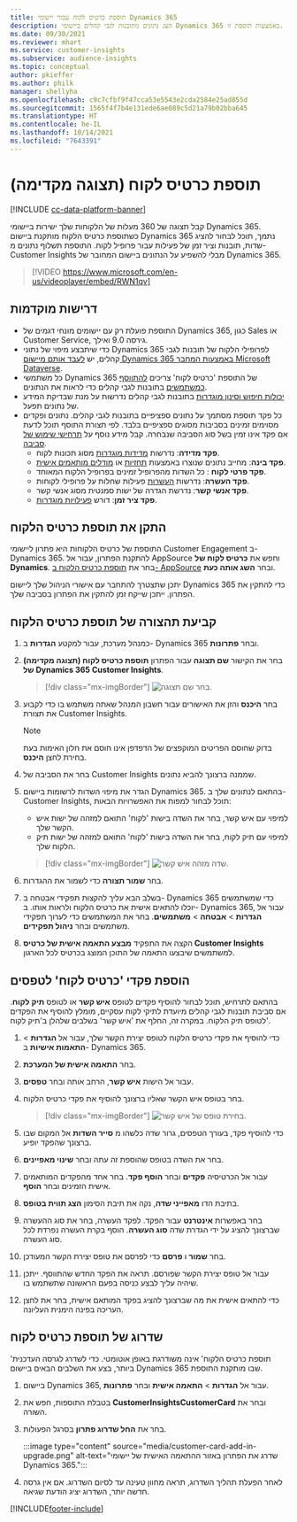 ```yaml
---
title: תוספת כרטיס לקוח עבור יישומי Dynamics 365
description: הצג נתונים מתובנות לגבי קהלים ביישומי Dynamics 365 באמצעות תוספת זו.
ms.date: 09/30/2021
ms.reviewer: mhart
ms.service: customer-insights
ms.subservice: audience-insights
ms.topic: conceptual
author: pkieffer
ms.author: philk
manager: shellyha
ms.openlocfilehash: c9c7cfbf9f47cca53e5543e2cda2584e25ad855d
ms.sourcegitcommit: 1565f4f7b4e131ede6ae089c5d21a79b02bba645
ms.translationtype: HT
ms.contentlocale: he-IL
ms.lasthandoff: 10/14/2021
ms.locfileid: "7643391"
---
```

# <a name="customer-card-add-in-preview"></a>תוספת כרטיס לקוח (תצוגה מקדימה)

[!INCLUDE [cc-data-platform-banner](../includes/cc-data-platform-banner.md)]

קבל תצוגה של 360 מעלות של הלקוחות שלך ישירות ביישומי Dynamics 365. כשתוספת כרטיס הלקוח מותקנת ביישום Dynamics 365 נתמך, תוכל לבחור להציג שדות, תובנות וציר זמן של פעילות עבור פרופיל לקוח. התוספת תשלוף נתונים מ- Customer Insights מבלי להשפיע על הנתונים ביישום המחובר של Dynamics 365.

> [!VIDEO https://www.microsoft.com/en-us/videoplayer/embed/RWN1qv]

## <a name="prerequisites"></a>דרישות מוקדמות

- התוספת פועלת רק עם יישומים מונחי דגמים של Dynamics 365, כגון Sales או Customer Service, גירסה 9.0 ואילך.
- כדי שיתבצע מיפוי של נתוני Dynamics 365 לפרופילי הלקוח של תובנות לגבי קהלים, יש [לעבד אותם מיישום Dynamics 365 באמצעות המחבר Microsoft Dataverse](connect-power-query.md).
- כל משתמשי Dynamics 365 של התוספת 'כרטיס לקוח' צריכים [להתווסף כמשתמשים](permissions.md) בתובנות לגבי קהלים כדי לראות את הנתונים.
- [יכולות חיפוש וסינון מוגדרות](search-filter-index.md) בתובנות לגבי קהלים נדרשות על מנת שבדיקת המידע של נתונים תפעל.
- כל פקד תוספת מסתמך על נתונים ספציפיים בתובנות לגבי קהלים. נתונים ופקדים מסוימים זמינים בסביבות מסוגים ספציפיים בלבד. לפי תצורת התוסף תוכל לדעת אם פקד אינו זמין בשל סוג הסביבה שנבחרה. קבל מידע נוסף על [תרחישי שימוש של סביבה](work-with-business-accounts.md).
  - **פקד מדידה**: נדרשות [מדידות מוגדרות](measures.md) מסוג תכונות לקוח.
  - **פקד בינה**: מחייב נתונים שנוצרו באמצעות [תחזיות](predictions.md) או [מודלים מותאמים אישית](custom-models.md).
  - **פקד פרטי לקוח** : כל השדות מהפרופיל זמינים בפרופיל הלקוח המאוחד.
  - **פקד העשרה**: נדרשות [העשרות](enrichment-hub.md) פעילות שחלות על פרופילי לקוחות.
  - **פקד אנשי קשר**: נדרשת הגדרה של ישות סמנטית מסוג אנשי קשר.
  - **פקד ציר זמן**: דורש [פעילויות מוגדרות](activities.md).

## <a name="install-the-customer-card-add-in"></a>התקן את תוספת כרטיס הלקוח

התוספת של כרטיס הלקוחות היא פתרון ליישומי Customer Engagement ב- Dynamics 365. להתקנת הפתרון, עבור אל AppSource וחפש את **כרטיס לקוח של Dynamics**. בחר את [תוספת כרטיס הלקוח ב- AppSource](https://appsource.microsoft.com/product/dynamics-365/mscrm.dynamics_365_customer_insights_customer_card_addin?tab=Overview) ובחר **השג אותה כעת**.

יתכן שתצטרך להתחבר עם אישורי הניהול שלך ליישום Dynamics 365 כדי להתקין את הפתרון. ייתכן שייקח זמן להתקין את הפתרון בסביבה שלך.

## <a name="configure-the-customer-card-add-in"></a>קביעת תהצורה של תוספת כרטיס הלקוח

1. כמנהל מערכת, עבור למקטע **הגדרות** ב- Dynamics 365 ובחר **פתרונות**.

1. בחר את הקישור **שם תצוגה** עבור הפתרון **תוספת כרטיס לקוח (תצוגה מקדימה) של Dynamics 365 Customer Insights**.

   > [!div class="mx-imgBorder"]
   > ![‏‏בחר שם תצוגה.](media/select-display-name.png "‏‏בחר שם תצוגה.")

1. בחר **היכנס** והזן את האישורים עבור חשבון המנהל שאתה משתמש בו כדי לקבוע את תצורת Customer Insights.

   > [!NOTE]
   > בדוק שחוסם הפריטים המוקפצים של הדפדפן אינו חוסם את חלון האימות בעת בחירת לחצן **היכנס**.

1. בחר את הסביבה של Customer Insights שממנה ברצונך להביא נתונים.

1. הגדר את מיפוי השדות לרשומות ביישום Dynamics 365. בהתאם לנתונים שלך ב- Customer Insights, תוכל לבחור למפות את האפשרויות הבאות:
   - למיפוי עם איש קשר, בחר את השדה בישות 'לקוח' התואם למזהה של ישות איש הקשר שלך.
   - למיפוי עם תיק לקוח, בחר את השדה בישות 'לקוח' התואם למזהה של ישות תיק הלקוח שלך.

   > [!div class="mx-imgBorder"]
   > ![שדה מזהה איש קשר.](media/contact-id-field.png "שדה מזהה איש קשר.")

1. בחר **שמור תצורה** כדי לשמור את ההגדרות.

1. בשלב הבא עליך להקצות תפקידי אבטחה ב- Dynamics 365 כדי שמשתמשים יוכלו להתאים אישית את כרטיס הלקוח ולראות אותו. ב- Dynamics 365, עבור אל **הגדרות** > **אבטחה** > **משתמשים**. בחר את המשתמשים כדי לערוך תפקידי משתמשים ובחר **ניהול תפקידים**.

1. הקצה את התפקיד **מבצע התאמה אישית של כרטיס Customer Insights** למשתמשים שיבצעו התאמה של התוכן המוצג בכרטיס לכל הארגון.

## <a name="add-customer-card-controls-to-forms"></a>הוספת פקדי 'כרטיס לקוח' לטפסים

בהתאם לתרחיש, תוכל לבחור להוסיף פקדים לטופס **איש קשר** או לטופס **תיק לקוח**. אם סביבת תובנות לגבי קהלים מיועדת לתיקי לקוח עסקיים, מומלץ להוסיף את הפקדים לטופס תיק הלקוח. במקרה זה, החלף את 'איש קשר' בשלבים שלהלן ב'תיק לקוח'.

1. כדי להוסיף את פקדי כרטיס הלקוח לטופס יצירת הקשר שלך, עבור אל **הגדרות** > **התאמות אישיות** ב- Dynamics 365.

1. בחר **התאמה אישית של המערכת**.

1. עבור אל הישות **איש קשר**, הרחב אותה ובחר **טפסים**.

1. בחר בטופס איש הקשר שאליו ברצונך להוסיף את פקדי כרטיס הלקוח.

    > [!div class="mx-imgBorder"]
    > ![בחירת טופס של איש קשר.](media/contact-active-forms.png "בחר טופס איש קשר.")

1. כדי להוסיף פקד, בעורך הטפסים, גרור שדה כלשהו מ **סייר השדות** אל המקום שבו ברצונך שהפקד יופיע.

1. בחר את השדה בטופס שהוספת זה עתה ובחר **שינוי מאפיינים**.

1. עבור אל הכרטיסיה **פקדים** ובחר **הוסף פקד**. בחר אחד מהפקדים המותאמים אישית הזמינים ובחר **הוסף**.

1. בתיבת הדו **מאפייני שדה**, נקה את תיבת הסימון **הצג תווית בטופס**.

1. בחר באפשרות **אינטרנט** עבור הפקד. לפקד העשרה, בחר את סוג ההעשרה שברצונך להציג על ידי הגדרת שדה **סוג העשרה**. הוסף בקרת העשרה נפרדת לכל סוג העשרה.

1. בחר **שמור** ו **פרסם** כדי לפרסם את טופס יצירת הקשר המעודכן.

1. עבור אל טופס יצירת הקשר שפורסם. תראה את הפקד החדש שהתווסף. ייתכן שיהיה עליך לבצע כניסה בפעם הראשונה שתשתמש בו.

1. כדי להתאים אישית את מה שברצונך להציג בפקד המותאם אישית, בחר את לחצן העריכה בפינה הימנית העליונה.

## <a name="upgrade-customer-card-add-in"></a>שדרוג של תוספת כרטיס לקוח

'תוספת כרטיס הלקוח' אינה משודרגת באופן אוטומטי. כדי לשדרג לגרסה העדכנית ביותר, בצע את השלבים הבאים ביישום Dynamics 365 שבו מותקנת התוספת.

1. ביישום Dynamics 365, עבור אל **הגדרות** > **התאמה אישית** ובחר **פתרונות**.

1. בטבלת התוספות, חפש את **CustomerInsightsCustomerCard** ובחר את השורה.

1. בחר את **החל שדרוג פתרון** בסרגל הפעולות.

   :::image type="content" source="media/customer-card-add-in-upgrade.png" alt-text="שדרג את הפתרון באזור ההתאמה האישית של יישומי Dynamics 365.":::

1. לאחר הפעלת תהליך השדרוג, תראה מחוון טעינה עד לסיום השדרוג. אם אין גרסה חדשה יותר, השדרוג יציג הודעת שגיאה.


[!INCLUDE[footer-include](../includes/footer-banner.md)]
